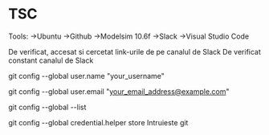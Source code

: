 # TSC

Tools:
 ->Ubuntu
 ->Github
 ->Modelsim 10.6f
 ->Slack
 ->Visual Studio Code

De verificat, accesat si cercetat link-urile de pe canalul de Slack
De verificat constant canalul de Slack


git config --global user.name "your_username"

git config --global user.email "your_email_address@example.com"

git config --global --list

 git config --global credential.helper store
        Intruieste git